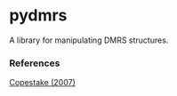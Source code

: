 # pydmrs

A library for manipulating DMRS structures.

### References

[Copestake (2007)](http://www.aclweb.org/anthology/E/E09/E09-1001.pdf)